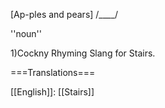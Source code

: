 [Ap-ples and pears] /____/

''noun''

1)Cockny Rhyming Slang for Stairs.


===Translations===

[[English]]: [[Stairs]]